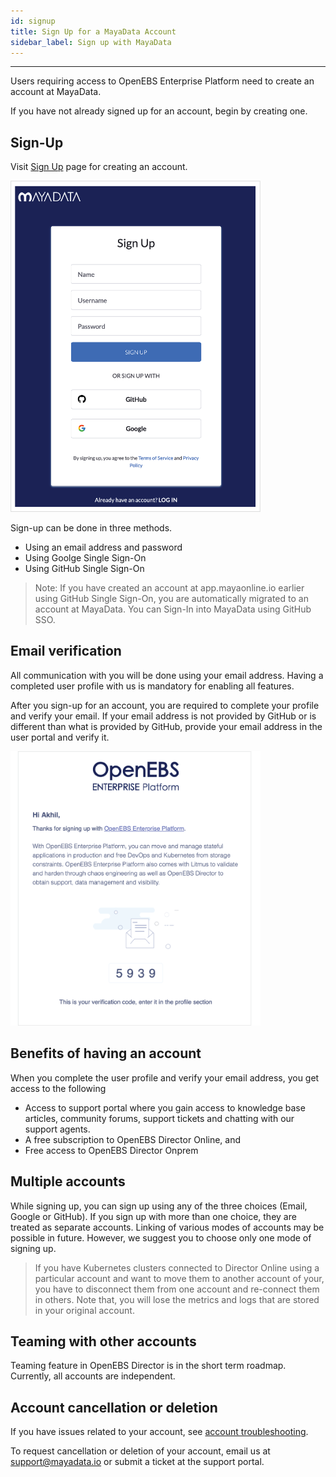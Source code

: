 ```yaml
---
id: signup
title: Sign Up for a MayaData Account
sidebar_label: Sign up with MayaData
---
```


------



Users requiring access to OpenEBS Enterprise Platform need to create an account at MayaData. 



If you have not already signed up for an account, begin by creating one.



## Sign-Up



Visit [Sign Up](https://account.mayadatastaging.io/signup) page for creating an account.

<img src="/docs/assets/product/signup.png" alt="Signing up for an account" style="width:400px;">

Sign-up can be done in three methods.

- Using an email address and password
- Using Goolge Single Sign-On
- Using GitHub Single Sign-On



> Note: If you have created an account at app.mayaonline.io earlier using GitHub Single Sign-On, you are automatically migrated to an account at MayaData. You can Sign-In into MayaData using GitHub SSO.

## Email verification

All communication with you will be done using your email address. Having a completed user profile with us is mandatory for enabling all features.

After you sign-up for an account, you are required to complete your profile and verify your email. If your email address is not provided by GitHub or is different than what is provided by GitHub, provide your email address in the user portal and verify it. 

<img src="/docs/assets/product/otp.png" alt="Email verification for an account" style="width:400px;">

## Benefits of having an account

When you complete the user profile and verify your email address, you get access to the following

- Access to support portal where you gain access to knowledge base articles, community forums, support tickets and chatting with our support agents.
- A free subscription to OpenEBS Director Online, and 
- Free access to OpenEBS Director Onprem

## Multiple accounts

While signing up, you can sign up using any of the three choices (Email, Google or GitHub). If you sign up with more than one choice, they are treated as separate accounts. Linking of various modes of accounts may be possible in future. However, we suggest you to choose only one mode of signing up.

> If you have Kubernetes clusters connected to Director Online using a particular account and want to move them to another account of your, you have to disconnect them from one account and re-connect them in others. Note that, you will lose the metrics and logs that are stored in your original account.

## Teaming with other accounts

Teaming feature in OpenEBS Director is in the short term roadmap. Currently, all accounts are independent. 

## Account cancellation or deletion

If you have issues related to your account, see [account troubleshooting](/docs/product/userguides/common/acctroubleshoot).

To request cancellation or deletion of your account, email us at support@mayadata.io or submit a ticket at the support portal.



